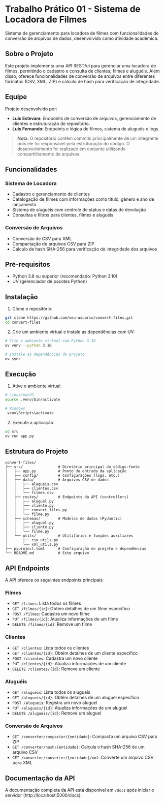 # Trabalho Prático 01 - Sistema de Locadora de Filmes

Sistema de gerenciamento para locadora de filmes com funcionalidades de conversão de arquivos de dados, desenvolvido como atividade acadêmica.

## Sobre o Projeto

Este projeto implementa uma API RESTful para gerenciar uma locadora de filmes, permitindo o cadastro e consulta de clientes, filmes e aluguéis. Além disso, oferece funcionalidades de conversão de arquivos entre diferentes formatos (CSV, XML, ZIP) e cálculo de hash para verificação de integridade.

## Equipe

Projeto desenvolvido por:
- **Luís Estevam**: Endpoints de conversão de arquivos, gerenciamento de clientes e estruturação do repositório.
- **Luís Fernando**: Endpoints e lógica de filmes, sistema de aluguéis e logs.

> **Nota**: O repositório contém commits principalmente de um integrante pois ele foi responsável pela estruturação do código. O desenvolvimento foi realizado em conjunto utilizando compartilhamento de arquivos.

## Funcionalidades

### Sistema de Locadora
- Cadastro e gerenciamento de clientes
- Catalogação de filmes com informações como título, gênero e ano de lançamento
- Sistema de aluguéis com controle de status e datas de devolução
- Consultas e filtros para clientes, filmes e aluguéis

### Conversão de Arquivos
- Conversão de CSV para XML
- Compactação de arquivos CSV para ZIP
- Cálculo de hash SHA-256 para verificação de integridade dos arquivos

## Pré-requisitos

- Python 3.8 ou superior (recomendado: Python 3.10)
- UV (gerenciador de pacotes Python)

## Instalação

1. Clone o repositório:

```bash
git clone https://github.com/seu-usuario/convert-files.git
cd convert-files
```

2. Crie um ambiente virtual e instale as dependências com UV:

```bash
# Crie o ambiente virtual com Python 3.10
uv venv --python 3.10

# Instale as dependências do projeto
uv sync
```

## Execução

1. Ative o ambiente virtual:

```bash
# Linux/macOS
source .venv/bin/activate

# Windows
.venv\Scripts\activate
```

2. Execute a aplicação:

```bash
cd src
uv run app.py
```

## Estrutura do Projeto

```
convert-files/
├── src/                # Diretório principal do código-fonte
│   ├── app.py          # Ponto de entrada da aplicação
│   ├── config/         # Configurações (logs, etc.)
│   ├── data/           # Arquivos CSV de dados
│   │   ├── alugueis.csv
│   │   ├── clientes.csv
│   │   └── filmes.csv
│   ├── routes/         # Endpoints da API (controllers)
│   │   ├── aluguel.py
│   │   ├── cliente.py
│   │   ├── convert_files.py
│   │   └── filme.py
│   ├── schemas/        # Modelos de dados (Pydantic)
│   │   ├── aluguel.py
│   │   ├── cliente.py
│   │   └── filme.py
│   └── utils/          # Utilitários e funções auxiliares
│       ├── csv_utils.py
│       └── xml_utils.py
├── pyproject.toml      # Configuração do projeto e dependências
└── README.md           # Este arquivo
```

## API Endpoints

A API oferece os seguintes endpoints principais:

### Filmes
- `GET /filmes`: Lista todos os filmes
- `GET /filmes/{id}`: Obtém detalhes de um filme específico
- `POST /filmes`: Cadastra um novo filme
- `PUT /filmes/{id}`: Atualiza informações de um filme
- `DELETE /filmes/{id}`: Remove um filme

### Clientes
- `GET /clientes`: Lista todos os clientes
- `GET /clientes/{id}`: Obtém detalhes de um cliente específico
- `POST /clientes`: Cadastra um novo cliente
- `PUT /clientes/{id}`: Atualiza informações de um cliente
- `DELETE /clientes/{id}`: Remove um cliente

### Aluguéis
- `GET /alugueis`: Lista todos os aluguéis
- `GET /alugueis/{id}`: Obtém detalhes de um aluguel específico
- `POST /alugueis`: Registra um novo aluguel
- `PUT /alugueis/{id}`: Atualiza informações de um aluguel
- `DELETE /alugueis/{id}`: Remove um aluguel

### Conversão de Arquivos
- `GET /converter/compactar/{entidade}`: Compacta um arquivo CSV para ZIP
- `GET /converter/hash/{entidade}`: Calcula o hash SHA-256 de um arquivo CSV
- `GET /converter/converter/{entidade}/xml`: Converte um arquivo CSV para XML

## Documentação da API

A documentação completa da API está disponível em `/docs` após iniciar o servidor (http://localhost:5000/docs).